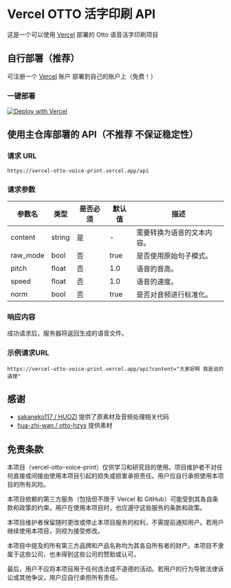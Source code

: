 # Vercel OTTO 活字印刷 API

这是一个可以使用 [Vercel](https://vercel.com) 部署的 Otto 语音活字印刷项目

## 自行部署（推荐）
可注册一个 [Vercel](https://vercel.com) 账户 部署到自己的账户上（免费！）

### 一键部署

[![Deploy with Vercel](https://vercel.com/button)](https://vercel.com/new/clone?repository-url=https://github.com/WhitePaper233/vercel-otto-voice-print)

## 使用主仓库部署的 API（不推荐 不保证稳定性）

### 请求 URL

`https://vercel-otto-voice-print.vercel.app/api`

### 请求参数

| 参数名    | 类型    | 是否必须 | 默认值 | 描述                   |
|---------|-------|------|-----|----------------------|
| content | string | 是   | -   | 需要转换为语音的文本内容。 |
| raw_mode | bool  | 否   | true | 是否使用原始句子模式。     |
| pitch   | float | 否   | 1.0 | 语音的音高。              |
| speed   | float | 否   | 1.0 | 语音的速度。              |
| norm    | bool  | 否   | true | 是否对音频进行标准化。     |

### 响应内容

成功请求后，服务器将返回生成的语音文件。

### 示例请求URL
`https://vercel-otto-voice-print.vercel.app/api?content="大家好啊 我是说的道理"`

## 感谢
- [sakaneko117 / HUOZI](https://github.com/sakaneko117/HUOZI) 提供了原素材及音频处理相关代码
- [hua-zhi-wan / otto-hzys](https://github.com/hua-zhi-wan/otto-hzys) 提供素材

## 免责条款

本项目（vercel-otto-voice-print）仅供学习和研究目的使用。项目维护者不对任何直接或间接由使用本项目引起的损失或损害承担责任。用户应自行承担使用本项目的所有风险。

本项目依赖的第三方服务（包括但不限于 Vercel 和 GitHub）可能受到其各自条款和政策的约束。用户在使用本项目时，也应遵守这些服务的条款和政策。

本项目维护者保留随时更改或停止本项目服务的权利，不需提前通知用户。若用户继续使用本项目，则视为接受修改。

本项目中提及的所有第三方品牌和产品名称均为其各自所有者的财产。本项目不隶属于这些公司，也未得到这些公司的赞助或认可。

最后，用户不应将本项目用于任何违法或不道德的活动。若用户的行为导致法律诉讼或其他争议，用户应自行承担所有责任。
